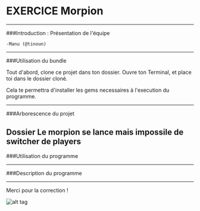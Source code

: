 # EXERCICE Morpion

-------------

###Introduction : Présentation de l'équipe

	-Manu (@tinoun)


-------------

###Utilisation du bundle

Tout d'abord, clone ce projet dans ton dossier.
Ouvre ton Terminal, et place toi dans le dossier cloné.

Cela te permettra d'installer les gems necessaires à l'execution du programme.


------------

###Arborescence du projet

Dossier
Le morpion se lance mais impossile de switcher de players 
------------

###Utilisation du programme

------------

###Description du programme

------------



Merci pour la correction ! 


![alt tag](https://user-images.githubusercontent.com/37908682/38694855-083cc8a8-3e8b-11e8-8b9e-688c3b0f4004.png)